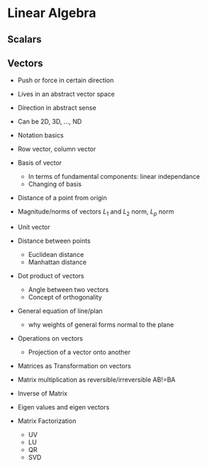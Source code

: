 # Linear Algebra
## Scalars
## Vectors
- Push or force in certain direction
- Lives in an abstract vector space
- Direction in abstract sense
- Can be 2D, 3D, ..., ND
- Notation basics
- Row vector, column vector
- Basis of vector
    - In terms of fundamental components: linear independance
    - Changing of basis
- Distance of a point from origin
- Magnitude/norms of vectors $L_1$ and $L_2$ norm, $L_p$ norm
- Unit vector
- Distance between points
    - Euclidean distance
    - Manhattan distance
- Dot product of vectors
    - Angle between two vectors
    - Concept of orthogonality
- General equation of line/plan
    - why weights of general forms normal to the plane

- Operations on vectors
    - Projection of a vector onto another

- Matrices as Transformation on vectors
- Matrix multiplication as reversible/irreversible AB!=BA
- Inverse of Matrix
- Eigen values and eigen vectors
- Matrix Factorization
    - UV
    - LU
    - QR
    - SVD
 		